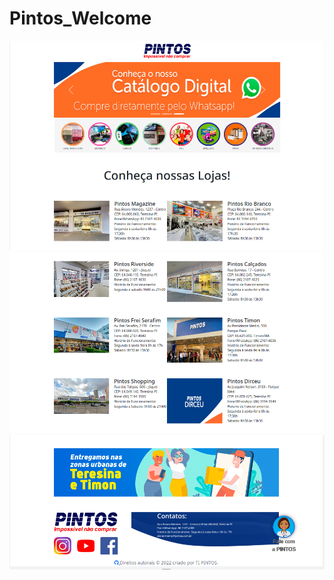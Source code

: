 # Pintos_Welcome

<img src="page_1.png" alt="view page"/>
<img src="page_2.png" alt="view page"/>
<img src="page_3.png" alt="view page"/>
